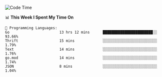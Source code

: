 <!--START_SECTION:waka-->
![Code Time](http://img.shields.io/badge/Code%20Time-288%20hrs%2044%20mins-blue)

📊 **This Week I Spent My Time On** 

```text
💬 Programming Languages: 
Go                       13 hrs 12 mins      ███████████████████████░░   93.66% 
Thrift                   15 mins             ░░░░░░░░░░░░░░░░░░░░░░░░░   1.79% 
Text                     14 mins             ░░░░░░░░░░░░░░░░░░░░░░░░░   1.76% 
go.mod                   14 mins             ░░░░░░░░░░░░░░░░░░░░░░░░░   1.74% 
JSON                     8 mins              ░░░░░░░░░░░░░░░░░░░░░░░░░   1.04%

```


<!--END_SECTION:waka-->